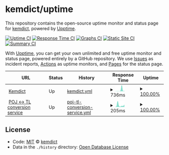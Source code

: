 # kemdict/uptime

This repository contains the open-source uptime monitor and status page for [kemdict](https://status.kemdict.com), powered by [Upptime](https://github.com/upptime/upptime).

[![Uptime CI](https://github.com/kemdict/uptime/workflows/Uptime%20CI/badge.svg)](https://github.com/kemdict/uptime/actions?query=workflow%3A%22Uptime+CI%22)
[![Response Time CI](https://github.com/kemdict/uptime/workflows/Response%20Time%20CI/badge.svg)](https://github.com/kemdict/uptime/actions?query=workflow%3A%22Response+Time+CI%22)
[![Graphs CI](https://github.com/kemdict/uptime/workflows/Graphs%20CI/badge.svg)](https://github.com/kemdict/uptime/actions?query=workflow%3A%22Graphs+CI%22)
[![Static Site CI](https://github.com/kemdict/uptime/workflows/Static%20Site%20CI/badge.svg)](https://github.com/kemdict/uptime/actions?query=workflow%3A%22Static+Site+CI%22)
[![Summary CI](https://github.com/kemdict/uptime/workflows/Summary%20CI/badge.svg)](https://github.com/kemdict/uptime/actions?query=workflow%3A%22Summary+CI%22)

With [Upptime](https://upptime.js.org), you can get your own unlimited and free uptime monitor and status page, powered entirely by a GitHub repository. We use [Issues](https://github.com/kemdict/uptime/issues) as incident reports, [Actions](https://github.com/kemdict/uptime/actions) as uptime monitors, and [Pages](https://status.kemdict.com) for the status page.

<!--start: status pages-->
<!-- This summary is generated by Upptime (https://github.com/upptime/upptime) -->
<!-- Do not edit this manually, your changes will be overwritten -->
<!-- prettier-ignore -->
| URL | Status | History | Response Time | Uptime |
| --- | ------ | ------- | ------------- | ------ |
| <img alt="" src="https://kemdict.com/favicon.ico" height="13"> [Kemdict](https://kemdict.com) | Up | [kemdict.yml](https://github.com/kemdict/uptime/commits/HEAD/history/kemdict.yml) | <details><summary><img alt="Response time graph" src="./graphs/kemdict/response-time-week.png" height="20"> 736ms</summary><br><a href="https://status.kemdict.com/history/kemdict"><img alt="Response time 268" src="https://img.shields.io/endpoint?url=https%3A%2F%2Fraw.githubusercontent.com%2Fkemdict%2Fuptime%2FHEAD%2Fapi%2Fkemdict%2Fresponse-time.json"></a><br><a href="https://status.kemdict.com/history/kemdict"><img alt="24-hour response time 123" src="https://img.shields.io/endpoint?url=https%3A%2F%2Fraw.githubusercontent.com%2Fkemdict%2Fuptime%2FHEAD%2Fapi%2Fkemdict%2Fresponse-time-day.json"></a><br><a href="https://status.kemdict.com/history/kemdict"><img alt="7-day response time 736" src="https://img.shields.io/endpoint?url=https%3A%2F%2Fraw.githubusercontent.com%2Fkemdict%2Fuptime%2FHEAD%2Fapi%2Fkemdict%2Fresponse-time-week.json"></a><br><a href="https://status.kemdict.com/history/kemdict"><img alt="30-day response time 286" src="https://img.shields.io/endpoint?url=https%3A%2F%2Fraw.githubusercontent.com%2Fkemdict%2Fuptime%2FHEAD%2Fapi%2Fkemdict%2Fresponse-time-month.json"></a><br><a href="https://status.kemdict.com/history/kemdict"><img alt="1-year response time 268" src="https://img.shields.io/endpoint?url=https%3A%2F%2Fraw.githubusercontent.com%2Fkemdict%2Fuptime%2FHEAD%2Fapi%2Fkemdict%2Fresponse-time-year.json"></a></details> | <details><summary><a href="https://status.kemdict.com/history/kemdict">100.00%</a></summary><a href="https://status.kemdict.com/history/kemdict"><img alt="All-time uptime 99.51%" src="https://img.shields.io/endpoint?url=https%3A%2F%2Fraw.githubusercontent.com%2Fkemdict%2Fuptime%2FHEAD%2Fapi%2Fkemdict%2Fuptime.json"></a><br><a href="https://status.kemdict.com/history/kemdict"><img alt="24-hour uptime 100.00%" src="https://img.shields.io/endpoint?url=https%3A%2F%2Fraw.githubusercontent.com%2Fkemdict%2Fuptime%2FHEAD%2Fapi%2Fkemdict%2Fuptime-day.json"></a><br><a href="https://status.kemdict.com/history/kemdict"><img alt="7-day uptime 100.00%" src="https://img.shields.io/endpoint?url=https%3A%2F%2Fraw.githubusercontent.com%2Fkemdict%2Fuptime%2FHEAD%2Fapi%2Fkemdict%2Fuptime-week.json"></a><br><a href="https://status.kemdict.com/history/kemdict"><img alt="30-day uptime 97.81%" src="https://img.shields.io/endpoint?url=https%3A%2F%2Fraw.githubusercontent.com%2Fkemdict%2Fuptime%2FHEAD%2Fapi%2Fkemdict%2Fuptime-month.json"></a><br><a href="https://status.kemdict.com/history/kemdict"><img alt="1-year uptime 99.51%" src="https://img.shields.io/endpoint?url=https%3A%2F%2Fraw.githubusercontent.com%2Fkemdict%2Fuptime%2FHEAD%2Fapi%2Fkemdict%2Fuptime-year.json"></a></details>
| <img alt="" src="https://icons.duckduckgo.com/ip3/pojtl.kemdict.com.ico" height="13"> [POJ ↔ TL conversion service](https://pojtl.kemdict.com) | Up | [poj-tl-conversion-service.yml](https://github.com/kemdict/uptime/commits/HEAD/history/poj-tl-conversion-service.yml) | <details><summary><img alt="Response time graph" src="./graphs/poj-tl-conversion-service/response-time-week.png" height="20"> 205ms</summary><br><a href="https://status.kemdict.com/history/poj-tl-conversion-service"><img alt="Response time 154" src="https://img.shields.io/endpoint?url=https%3A%2F%2Fraw.githubusercontent.com%2Fkemdict%2Fuptime%2FHEAD%2Fapi%2Fpoj-tl-conversion-service%2Fresponse-time.json"></a><br><a href="https://status.kemdict.com/history/poj-tl-conversion-service"><img alt="24-hour response time 189" src="https://img.shields.io/endpoint?url=https%3A%2F%2Fraw.githubusercontent.com%2Fkemdict%2Fuptime%2FHEAD%2Fapi%2Fpoj-tl-conversion-service%2Fresponse-time-day.json"></a><br><a href="https://status.kemdict.com/history/poj-tl-conversion-service"><img alt="7-day response time 205" src="https://img.shields.io/endpoint?url=https%3A%2F%2Fraw.githubusercontent.com%2Fkemdict%2Fuptime%2FHEAD%2Fapi%2Fpoj-tl-conversion-service%2Fresponse-time-week.json"></a><br><a href="https://status.kemdict.com/history/poj-tl-conversion-service"><img alt="30-day response time 120" src="https://img.shields.io/endpoint?url=https%3A%2F%2Fraw.githubusercontent.com%2Fkemdict%2Fuptime%2FHEAD%2Fapi%2Fpoj-tl-conversion-service%2Fresponse-time-month.json"></a><br><a href="https://status.kemdict.com/history/poj-tl-conversion-service"><img alt="1-year response time 154" src="https://img.shields.io/endpoint?url=https%3A%2F%2Fraw.githubusercontent.com%2Fkemdict%2Fuptime%2FHEAD%2Fapi%2Fpoj-tl-conversion-service%2Fresponse-time-year.json"></a></details> | <details><summary><a href="https://status.kemdict.com/history/poj-tl-conversion-service">100.00%</a></summary><a href="https://status.kemdict.com/history/poj-tl-conversion-service"><img alt="All-time uptime 99.97%" src="https://img.shields.io/endpoint?url=https%3A%2F%2Fraw.githubusercontent.com%2Fkemdict%2Fuptime%2FHEAD%2Fapi%2Fpoj-tl-conversion-service%2Fuptime.json"></a><br><a href="https://status.kemdict.com/history/poj-tl-conversion-service"><img alt="24-hour uptime 100.00%" src="https://img.shields.io/endpoint?url=https%3A%2F%2Fraw.githubusercontent.com%2Fkemdict%2Fuptime%2FHEAD%2Fapi%2Fpoj-tl-conversion-service%2Fuptime-day.json"></a><br><a href="https://status.kemdict.com/history/poj-tl-conversion-service"><img alt="7-day uptime 100.00%" src="https://img.shields.io/endpoint?url=https%3A%2F%2Fraw.githubusercontent.com%2Fkemdict%2Fuptime%2FHEAD%2Fapi%2Fpoj-tl-conversion-service%2Fuptime-week.json"></a><br><a href="https://status.kemdict.com/history/poj-tl-conversion-service"><img alt="30-day uptime 100.00%" src="https://img.shields.io/endpoint?url=https%3A%2F%2Fraw.githubusercontent.com%2Fkemdict%2Fuptime%2FHEAD%2Fapi%2Fpoj-tl-conversion-service%2Fuptime-month.json"></a><br><a href="https://status.kemdict.com/history/poj-tl-conversion-service"><img alt="1-year uptime 99.97%" src="https://img.shields.io/endpoint?url=https%3A%2F%2Fraw.githubusercontent.com%2Fkemdict%2Fuptime%2FHEAD%2Fapi%2Fpoj-tl-conversion-service%2Fuptime-year.json"></a></details>

<!--end: status pages-->

## License

- Code: [MIT](./LICENSE) © [kemdict](https://status.kemdict.com)
- Data in the `./history` directory: [Open Database License](https://opendatacommons.org/licenses/odbl/1-0/)
